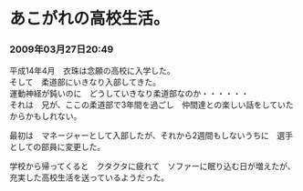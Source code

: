 # あこがれの高校生活。
### 2009年03月27日20:49

平成14年4月　衣珠は念願の高校に入学した。  
そして　柔道部にいきなり入部してきた。  
運動神経が鈍いのに　どうしていきなり柔道部なのか・・・・・・  
それは　兄が、ここの柔道部で3年間を過ごし　仲間達との楽しい話をしていたからかもしれない。

最初は　マネージャーとして入部したが、それから2週間もしないうちに　選手としての部員に変更した。  

学校から帰ってくると　クタクタに疲れて　ソファーに眠り込む日が増えたが、充実した高校生活を送っているようだった。